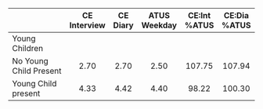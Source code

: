 
|                      | CE<br>Interview |  CE<br>Diary | ATUS<br>Weekday | CE:Int<br>%ATUS | CE:Dia<br>%ATUS |
| -------------------- | :----------: | :----------: | :----------: | :----------: | :----------: |
| Young Children       |              |              |              |              |              |
| No Young Child Present |         2.70 |         2.70 |         2.50 |       107.75 |       107.94 |
| Young Child present  |         4.33 |         4.42 |         4.40 |        98.22 |       100.30 |

